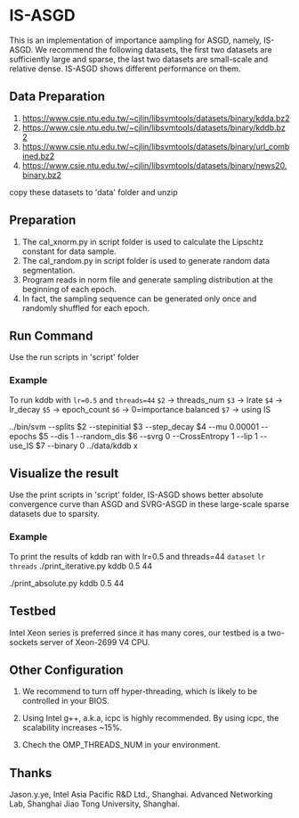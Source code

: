 # IS-ASGD
This is an implementation of importance aampling for ASGD, namely, IS-ASGD.
We recommend the following datasets, the first two datasets are sufficiently large and sparse, 
the last two datasets are small-scale and relative dense. IS-ASGD shows different performance on them.
## Data Preparation
1. https://www.csie.ntu.edu.tw/~cjlin/libsvmtools/datasets/binary/kdda.bz2
2. https://www.csie.ntu.edu.tw/~cjlin/libsvmtools/datasets/binary/kddb.bz2
3. https://www.csie.ntu.edu.tw/~cjlin/libsvmtools/datasets/binary/url_combined.bz2
4. https://www.csie.ntu.edu.tw/~cjlin/libsvmtools/datasets/binary/news20.binary.bz2

copy these datasets to 'data' folder and unzip

## Preparation
1. The cal_xnorm.py in script folder is used to calculate the Lipschtz constant for data sample.
2. The cal_random.py in script folder is used to generate random data segmentation.
3. Program reads in norm file and generate sampling distribution at the beginning of each epoch.
4. In fact, the sampling sequence can be generated only once and randomly shuffled for each epoch.

## Run Command
Use the run scripts in 'script' folder
### Example
To run kddb with `lr=0.5` and `threads=44`
`$2` -> threads_num
`$3` -> lrate
`$4` -> lr_decay
`$5` -> epoch_count
`$6` -> 0=importance balanced
`$7` -> using IS

../bin/svm --splits $2 --stepinitial $3 --step_decay $4 --mu 0.00001 --epochs $5 --dis 1 --random_dis $6 --svrg 0 --CrossEntropy 1 --lip 1 --use_IS $7 --binary 0 ../data/kddb x

## Visualize the result
Use the print scripts in 'script' folder, IS-ASGD shows better absolute convergence curve than ASGD
and SVRG-ASGD in these large-scale sparse datasets due to sparsity.
### Example
To print the results of kddb ran with lr=0.5 and threads=44
                    `dataset` `lr` `threads`
./print_iterative.py  kddb    0.5      44  

./print_absolute.py   kddb    0.5      44 

## Testbed
Intel Xeon series is preferred since it has many cores, our testbed is
a two-sockets server of Xeon-2699 V4 CPU.

## Other Configuration
1. We recommend to turn off hyper-threading, which is likely to be controlled in your BIOS.

2. Using Intel g++, a.k.a, icpc is highly recommended. By using icpc, the scalability increases ~15%.

3. Chech the OMP_THREADS_NUM in your environment.

## Thanks
Jason.y.ye, Intel Asia Pacific R&D Ltd., Shanghai.
Advanced Networking Lab, Shanghai Jiao Tong University, Shanghai.

